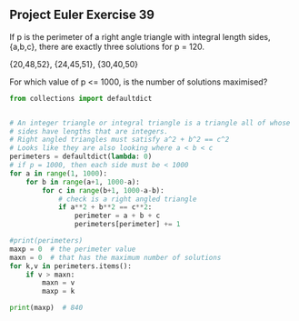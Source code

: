 ## Project Euler Exercise 39

If p is the perimeter of a right angle triangle with integral length sides, {a,b,c},
there are exactly three solutions for p = 120.

{20,48,52}, {24,45,51}, {30,40,50}

For which value of p <= 1000, is the number of solutions maximised?

```python
from collections import defaultdict


# An integer triangle or integral triangle is a triangle all of whose
# sides have lengths that are integers.
# Right angled triangles must satisfy a^2 + b^2 == c^2
# Looks like they are also looking where a < b < c
perimeters = defaultdict(lambda: 0)
# if p = 1000, then each side must be < 1000
for a in range(1, 1000):
    for b in range(a+1, 1000-a):
        for c in range(b+1, 1000-a-b):
            # check is a right angled triangle
            if a**2 + b**2 == c**2:
                perimeter = a + b + c
                perimeters[perimeter] += 1

#print(perimeters)
maxp = 0  # the perimeter value
maxn = 0  # that has the maximum number of solutions
for k,v in perimeters.items():
    if v > maxn:
        maxn = v
        maxp = k

print(maxp)  # 840

```
